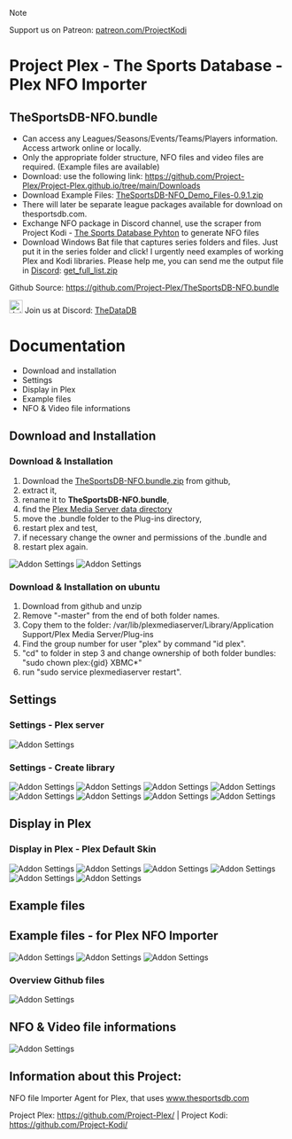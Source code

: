 
> [!NOTE]
> Support us on Patreon: <a href="https://patreon.com/ProjectKodi">patreon.com/ProjectKodi</a>

# Project Plex - The Sports Database - Plex NFO Importer
## TheSportsDB-NFO.bundle



<p align="left">
<ul>
  <li>Can access any Leagues/Seasons/Events/Teams/Players information. Access artwork online or locally.</li>
  <li>Only the appropriate folder structure, NFO files and video files are required. (Example files are available)</li>
    <li>Download: use the following link: <a href="https://github.com/Project-Plex/Project-Plex.github.io/tree/main/Downloads">https://github.com/Project-Plex/Project-Plex.github.io/tree/main/Downloads</a></li>
    <li>Download Example Files: <a href="https://github.com/Project-Plex/Project-Plex.github.io/tree/main/Downloads">TheSportsDB-NFO_Demo_Files-0.9.1.zip</a></li>
    <li>There will later be separate league packages available for download on thesportsdb.com.</li>
    <li>Exchange NFO package in Discord channel, use the scraper from Project Kodi - <a href="https://github.com/Project-Kodi">The Sports Database Pyhton</a> to generate NFO files</li>
    <li>Download Windows Bat file that captures series folders and files. Just put it in the series folder and click! I urgently need examples of working Plex and Kodi libraries. Please help me, you can send me the output file in <a href="https://discord.gg/pFvgaXV">Discord</a>: <a href="https://github.com/Project-Plex/Project-Plex.github.io/tree/main/Downloads">get_full_list.zip</a></li>
  </ul>
  </p>

Github Source: <a href="https://github.com/Project-Plex/TheSportsDB-NFO.bundle">https://github.com/Project-Plex/TheSportsDB-NFO.bundle</a>
  
<a href="https://discord.com/channels/481047912286257152/481047912286257155"><img src="https://raw.githubusercontent.com/Project-Plex/PlexSportScanner/master/Information/images/discord-logo.png" alt="Join the chat at Discord" height="24"></a> Join us at Discord: <a href="https://discord.com/channels/481047912286257152/481047912286257155">TheDataDB</a>


# Documentation

- Download and installation
- Settings
- Display in Plex
- Example files
- NFO & Video file informations



## Download and Installation


### Download & Installation

1. Download the [TheSportsDB-NFO.bundle.zip](https://github.com/Project-Plex/Project-Plex.github.io/tree/main/Downloads) from github,
2. extract it,
3. rename it to **TheSportsDB-NFO.bundle**,
4. find the [Plex Media Server data directory](https://support.plex.tv/hc/en-us/articles/202915258-Where-is-the-Plex-Media-Server-data-directory-located)
5. move the .bundle folder to the Plug-ins directory,
6. restart plex and test,
7. if necessary change the owner and permissions of the .bundle and
8. restart plex again.

<img src="_images/winfiles01.jpg" alt="Addon Settings">

<img src="_images/winfiles02.jpg" alt="Addon Settings">

### Download & Installation on ubuntu

1. Download from github and unzip
2. Remove "-master" from the end of both folder names.
3. Copy them to the folder:  /var/lib/plexmediaserver/Library/Application Support/Plex Media Server/Plug-ins
4. Find the group number for user "plex" by command "id plex".
5. "cd" to folder in step 3 and change ownership of both folder bundles: "sudo chown plex:{gid} XBMC*"
6. run "sudo service plexmediaserver restart".


## Settings

### Settings - Plex server 

<img src="_images/plugin01.jpg" alt="Addon Settings">



### Settings - Create library 


<img src="_images/plugin02.jpg" alt="Addon Settings">

<img src="_images/plugin03.jpg" alt="Addon Settings">

<img src="_images/plugin04.jpg" alt="Addon Settings">

<img src="_images/plugin05.jpg" alt="Addon Settings">

<img src="_images/plugin06.jpg" alt="Addon Settings">

<img src="_images/plugin07.jpg" alt="Addon Settings">

<img src="_images/plugin08.jpg" alt="Addon Settings">

<img src="_images/plugin09.jpg" alt="Addon Settings">


## Display in Plex

### Display in Plex - Plex Default Skin

<img src="_images/view01.jpg" alt="Addon Settings">


<img src="_images/view02.jpg" alt="Addon Settings">


<img src="_images/view03.jpg" alt="Addon Settings">


<img src="_images/view04.jpg" alt="Addon Settings">


<img src="_images/view05.jpg" alt="Addon Settings">


<img src="_images/view06.jpg" alt="Addon Settings">


## Example files

## Example files - for Plex NFO Importer

<img src="_images/winfiles03.jpg" alt="Addon Settings">

<img src="_images/winfiles04.jpg" alt="Addon Settings">

<img src="_images/winfiles05.jpg" alt="Addon Settings">

### Overview Github files

<img src="_images/github01.jpg" alt="Addon Settings">



## NFO & Video file informations

<img src="_images/nfofile01.jpg" alt="Addon Settings">








## Information about this Project:

 NFO file Importer Agent for Plex, that uses www.thesportsdb.com

 Project Plex: <a href="https://github.com/Project-Plex/">https://github.com/Project-Plex/</a> | Project Kodi: <a href="https://github.com/Project-Kodi/">https://github.com/Project-Kodi/</a>